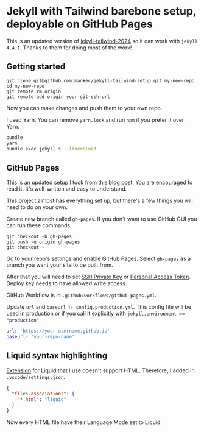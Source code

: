 # Jekyll with Tailwind barebone setup, deployable on GitHub Pages

This is an updated version of [jekyll-tailwind-2024](https://github.com/gusano/jekyll-tailwind-2024) so it can work with `jekyll 4.4.1`. Thanks to them for doing most of the work!

## Getting started

```
git clone git@github.com:mankec/jekyll-tailwind-setup.git my-new-repo
cd my-new-repo
git remote rm origin
git remote add origin your-git-ssh-url
```

Now you can make changes and push them to your own repo.

I used Yarn. You can remove `yarn.lock` and run `npm` if you prefer it over Yarn.

```bash
bundle
yarn
bundle exec jekyll s --livereload
```

## GitHub Pages

This is an updated setup I took from this [blog post](https://mzrn.sh/2023/10/26/how-to-use-tailwind-css-with-jekyll-on-github-pages/). You are encouraged to read it. It's well-written and easy to understand.


This project almost has everything set up, but there's a few things you will need to do on your own.

Create new branch called `gh-pages`. If you don't want to use GitHub GUI you can run these commands.

```
git checkout -b gh-pages
git push -u origin gh-pages
git checkout -
```

Go to your repo's settings and [enable](https://docs.github.com/en/pages/quickstart) GitHub Pages. Select `gh-pages` as a branch you want your site to be built from.

After that you will need to set [SSH Private Key](https://github.com/peaceiris/actions-gh-pages?tab=readme-ov-file#%EF%B8%8F-set-ssh-private-key-deploy_key) or [Personal Access Token](https://github.com/peaceiris/actions-gh-pages?tab=readme-ov-file#%EF%B8%8F-set-personal-access-token-personal_token). Deploy key needs to have allowed write access.

GitHub Workflow is in `.github/workflows/github-pages.yml`.

Update `url` and `baseurl` in `_config.production.yml`. This config file will be used in production or if you call it explicitly with `jekyll.environment == "production"`.

```yaml
url: 'https://your-username.github.io'
baseurl: 'your-repo-name'
```

## Liquid syntax highlighting

[Extension](https://marketplace.visualstudio.com/items/?itemName=sissel.shopify-liquid) for Liquid that I use doesn't support HTML. Therefore, I added in `.vscode/settings.json`.

```json
{
  "files.associations": {
    "*.html": "liquid"
  }
}
```

Now every HTML file have their Language Mode set to Liquid.
